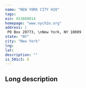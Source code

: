 ```yaml
---
name: "NEW YORK CITY H2O"
tags:
ein: 453860014
homepage: "www.nych2o.org"
address: |
 PO Box 20773, \nNew York, NY 10009
state: "NY"
city: "New York"
lng: 
lat: 
description: ""
is_501c3: X
---
```


## Long description


